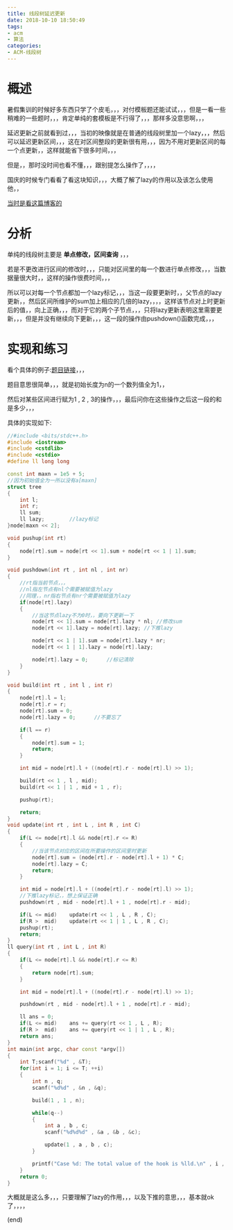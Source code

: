 ```yaml
---
title: 线段树延迟更新
date: 2018-10-10 18:50:49
tags:
- acm
- 算法
categories:
- ACM-线段树
---
```


# 概述

暑假集训的时候好多东西只学了个皮毛，，，对付模板题还能试试，，，但是一看一些稍难的一些题时，，，肯定单纯的套模板是不行得了，，，那样多没意思啊，，，

延迟更新之前就看到过，，，当初的映像就是在普通的线段树里加一个lazy，，，然后可以延迟更新区间，，，这在对区间整段的更新很有用，，，因为不用对更新区间的每一个点更新，，这样就能省下很多时间，，，

但是，，那时没时间也看不懂，，，跟别提怎么操作了，，，，

<!-- more -->

国庆的时候专门看看了看这块知识，，，大概了解了lazy的作用以及该怎么使用他，，

[当时是看这篇博客的](https://www.cnblogs.com/AC-King/p/7789013.html)

# 分析

单纯的线段树主要是 **单点修改，区间查询** ，，，

若是不更改进行区间的修改时，，，只能对区间里的每一个数进行单点修改，，，当数据量很大时，，这样的操作很费时间，，，

所以可以对每一个节点都加一个lazy标记，，，当这一段要更新时，，父节点的lazy更新，，然后区间所维护的sum加上相应的几倍的lazy，，，，这样该节点对上时更新后的值，，向上正确，，，而对于它的两个子节点，，，只将lazy更新表明这里需要更新，，，但是并没有继续向下更新，，，这一段的操作由pushdown()函数完成，，，

# 实现和练习

看个具体的例子:[题目链接](http://acm.hdu.edu.cn/showproblem.php?pid=1698)，，，

题目意思很简单，，，就是初始长度为n的一个数列值全为1，，

然后对某些区间进行赋为1 , 2 , 3的操作，，，最后问你在这些操作之后这一段的和是多少，，，

具体的实现如下:

```cpp
//#include <bits/stdc++.h>
#include <iostream>
#include <cstdlib>
#include <cstdio>
#define ll long long

const int maxn = 1e5 + 5;
//因为初始值全为一所以没有a[maxn]
struct tree
{
    int l;
    int r;
    ll sum;
    ll lazy;        //lazy标记
}node[maxn << 2];

void pushup(int rt)
{
    node[rt].sum = node[rt << 1].sum + node[rt << 1 | 1].sum;
}

void pushdown(int rt , int nl , int nr)
{
    //rt指当前节点，，，
    //nl指左节点有nl个需要被赋值为lazy
    //同理，，nr指右节点有nr个需要被赋值为lazy
    if(node[rt].lazy)
    {
        //当这节点lazy不为0时，，要向下更新一下
        node[rt << 1].sum = node[rt].lazy * nl; //修改sum
        node[rt << 1].lazy = node[rt].lazy; //下推lazy

        node[rt << 1 | 1].sum = node[rt].lazy * nr;
        node[rt << 1 | 1].lazy = node[rt].lazy;

        node[rt].lazy = 0;      //标记清除
    }
}

void build(int rt , int l , int r)
{
    node[rt].l = l;
    node[rt].r = r;
    node[rt].sum = 0;
    node[rt].lazy = 0;      //不要忘了

    if(l == r)
    {
        node[rt].sum = 1;
        return;
    }

    int mid = node[rt].l + ((node[rt].r - node[rt].l) >> 1);

    build(rt << 1 , l , mid);
    build(rt << 1 | 1 , mid + 1 , r);

    pushup(rt);

    return;
}
void update(int rt , int L , int R , int C)
{
    if(L <= node[rt].l && node[rt].r <= R)
    {
        //当该节点对应的区间在所要操作的区间里时更新
        node[rt].sum = (node[rt].r - node[rt].l + 1) * C;
        node[rt].lazy = C;
        return;
    }

    int mid = node[rt].l + ((node[rt].r - node[rt].l) >> 1);
    //下推lazy标记，，想上保证正确
    pushdown(rt , mid - node[rt].l + 1 , node[rt].r - mid);

    if(L <= mid)    update(rt << 1 , L , R , C);
    if(R >  mid)    update(rt << 1 | 1 , L , R , C);
    pushup(rt);
    return;
}
ll query(int rt , int L , int R)
{
    if(L <= node[rt].l && node[rt].r <= R)
    {
        return node[rt].sum;
    }

    int mid = node[rt].l + ((node[rt].r - node[rt].l) >> 1);

    pushdown(rt , mid - node[rt].l + 1 , node[rt].r - mid);

    ll ans = 0;
    if(L <= mid)    ans += query(rt << 1 , L , R);
    if(R >  mid)    ans += query(rt << 1 | 1 , L , R);
    return ans;
}
int main(int argc, char const *argv[])
{
    int T;scanf("%d" , &T);
    for(int i = 1; i <= T; ++i)
    {
        int n , q;
        scanf("%d%d" , &n , &q);

        build(1 , 1 , n);

        while(q--)
        {
            int a , b , c;
            scanf("%d%d%d" , &a , &b , &c);

            update(1 , a , b , c);
        }

        printf("Case %d: The total value of the hook is %lld.\n" , i , query(1 , 1 , n));
    }
    return 0;
}
```

大概就是这么多，，，只要理解了lazy的作用，，，以及下推的意思，，，基本就ok了，，，，

(end)